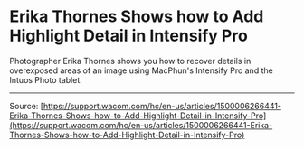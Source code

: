 # Erika Thornes Shows how to Add Highlight Detail in Intensify Pro

Photographer Erika Thornes shows you how to recover details in overexposed areas of an image using MacPhun's Intensify Pro and the Intuos Photo tablet.

---
Source: [https://support.wacom.com/hc/en-us/articles/1500006266441-Erika-Thornes-Shows-how-to-Add-Highlight-Detail-in-Intensify-Pro](https://support.wacom.com/hc/en-us/articles/1500006266441-Erika-Thornes-Shows-how-to-Add-Highlight-Detail-in-Intensify-Pro)
